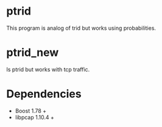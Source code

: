 # ptrid
This program is analog of trid but works using probabilities.

# ptrid_new
Is ptrid but works with tcp traffic.

# Dependencies
- Boost 1.78 +
- libpcap 1.10.4 +
